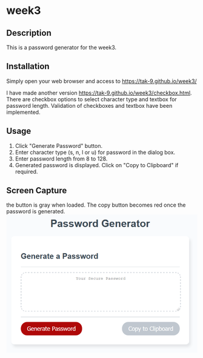 # week3

## Description 

This is a password generator for the week3. 

## Installation
Simply open your web browser and access to https://tak-9.github.io/week3/

I have made another version https://tak-9.github.io/week3/checkbox.html. 
There are checkbox options to select character type and textbox for password length. 
Validation of checkboxes and textbox have been implemented.


## Usage 
1. Click "Generate Password" button. 
2. Enter character type (s, n, l or u) for password in the dialog box. 
3. Enter password length from 8 to 128.  
4. Generated password is displayed. Click on "Copy to Clipboard" if required. 

## Screen Capture 
the button is gray when loaded. The copy button becomes red once the password is generated.  
<img src="screen_capture.png">



